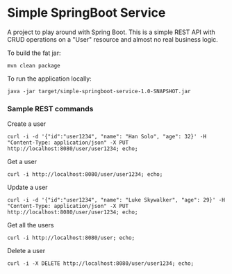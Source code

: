 # Simple SpringBoot Service

A project to play around with Spring Boot. This is a simple REST API with CRUD operations on a "User" resource and almost no real business logic.

To build the fat jar:

```
mvn clean package
```

To run the application locally:

``` 
java -jar target/simple-springboot-service-1.0-SNAPSHOT.jar
```

### Sample REST commands

Create a user

```
curl -i -d '{"id":"user1234", "name": "Han Solo", "age": 32}' -H "Content-Type: application/json" -X PUT http://localhost:8080/user/user1234; echo;
```

Get a user

```
curl -i http://localhost:8080/user/user1234; echo;
```

Update a user

```
curl -i -d '{"id":"user1234", "name": "Luke Skywalker", "age": 29}' -H "Content-Type: application/json" -X PUT http://localhost:8080/user/user1234; echo;
```

Get all the users

```
curl -i http://localhost:8080/user; echo;
```

Delete a user

```
curl -i -X DELETE http://localhost:8080/user/user1234; echo;
```